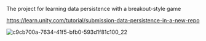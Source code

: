 The project for learning data persistence with a breakout-style game

https://learn.unity.com/tutorial/submission-data-persistence-in-a-new-repo

![c9cb700a-7634-41f5-bfb0-593d1f81c100_22](https://github.com/jhy-an/Data-Persistence-Project/assets/57859338/15a69032-1ef1-4ab1-8abe-2fe43ff9df4f)
